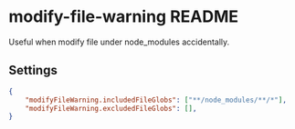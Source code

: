 # modify-file-warning README

Useful when modify file under node_modules accidentally.

## Settings

```json
{
    "modifyFileWarning.includedFileGlobs": ["**/node_modules/**/*"],
    "modifyFileWarning.excludedFileGlobs": [],
}
```
